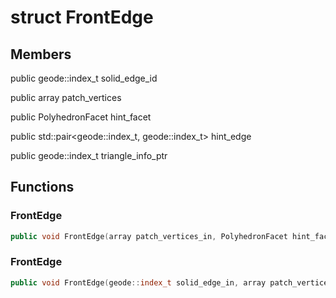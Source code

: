 # struct FrontEdge


## Members

public geode::index_t solid_edge_id

public array patch_vertices

public PolyhedronFacet hint_facet

public std::pair<geode::index_t, geode::index_t> hint_edge

public geode::index_t triangle_info_ptr



## Functions

### FrontEdge

```cpp
public void FrontEdge(array patch_vertices_in, PolyhedronFacet hint_facet_in, geode::index_t triangle_info_ptr_in)
```


### FrontEdge

```cpp
public void FrontEdge(geode::index_t solid_edge_in, array patch_vertices_in, geode::index_t triangle_info_ptr_in)
```




